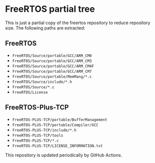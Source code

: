 # FreeRTOS partial tree

This is just a partial copy of the freertos repository to reduce repository size.
The following paths are extracted:

## FreeRTOS

- `FreeRTOS/Source/portable/GCC/ARM_CM0`
- `FreeRTOS/Source/portable/GCC/ARM_CM3`
- `FreeRTOS/Source/portable/GCC/ARM_CM4F`
- `FreeRTOS/Source/portable/GCC/ARM_CM7`
- `FreeRTOS/Source/portable/MemMang/*.c`
- `FreeRTOS/Source/include/*.h`
- `FreeRTOS/Source/*.c`
- `FreeRTOS/License`

## FreeRTOS-Plus-TCP

- `FreeRTOS-PLUS-TCP/portable/BufferManagement`
- `FreeRTOS-PLUS-TCP/portable/Compiler/GCC`
- `FreeRTOS-PLUS-TCP/include/*.h`
- `FreeRTOS-PLUS-TCP/tools`
- `FreeRTOS-PLUS-TCP/*.c`
- `FreeRTOS-PLUS-TCP/LICENSE_INFORMATION.txt`

This repository is updated periodically by GitHub Actions.
